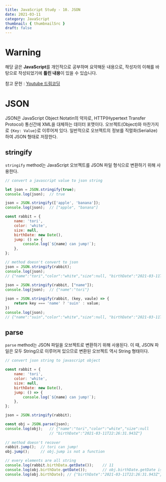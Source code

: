 ```yaml
---
title: JavaScript Study - 10. JSON
date: 2021-03-11
category: JavaScript
thumbnail: { thumbnailSrc }
draft: false
---
```


# Warning
해당 글은 **JavaScript**를 개인적으로 공부하며 요약해둔 내용으로,
작성자의 이해를 바탕으로 작성되었기에 **틀린 내용**이 있을 수 있습니다.    

참고 문헌 : [Youtube 드림코딩](https://www.youtube.com/watch?v=FN_D4Ihs3LE&list=PLv2d7VI9OotTVOL4QmPfvJWPJvkmv6h-2&index=10)

# JSON
JSON은 JavaScript Object Notatin의 약자로, HTTP(Hypertext Transfer Protocol) 통신간에 XML을 대체하는 데이터 포맷이다. 오브젝트(Object)와 마찬가지로 `{Key: Value}`로 이루어져 있다. 일반적으로 오브젝트의 정보를 직렬화(Serialize)하여 JSON 형태로 저장한다.

## stringify
`stringify` method는 JavaScript 오브젝트를 JSON 파일 형식으로 변환하기 위해 사용한다.
     
``` javascript
// convert a javascript value to json string

let json = JSON.stringify(true);
console.log(json);	// true

json = JSON.stringify(['apple', 'banana']);
console.log(json);	// ["apple", "banana"]

const rabbit = {
	name: 'tori',
	color: 'white',
	size: null,
	birthDate: new Date(),
	jump: () => {
		console.log(`${name} can jump!`);
	},
};

// method doesn't convert to json
json = JSON.stringify(rabbit);
console.log(json);	
// {"name":"tori","color":"white","size":null, "birthDate":"2021-03-11T22:26:31.943Z"}
					
json = JSON.stringify(rabbit, ["name"]);
console.log(json);	// {"name":"tori"}

json = JSON.stringify(rabbit, (key, vaule) => {
	return key === 'name' ? 'suin' : value;
})
console.log(json);	
// {"name":"suin","color":"white","size":null, "birthDate":"2021-03-11T22:26:31.943Z"}
```

## parse
`parse` method는 JSON 파일을 오브젝트로 변환하기 위해 사용된다. 이 때, JSON 파일은 모두 String으로 이루어져 있으므로 변환된 오브젝트 역시 String 형태이다.
    
``` javascript
// convert json string to javascript object

const rabbit = {
	name: 'tori',
	color: 'white',
	size: null,
	birthDate: new Date(),
	jump: () => {
		console.log(`${name} can jump!`);
	},
};

json = JSON.stringify(rabbit);

const obj = JSON.parse(json);
console.log(obj);	// {"name":"tori","color":"white","size":null
					// "birthDate":"2021-03-11T22:26:31.943Z"}
					
// method doesn't recover
rabbit.jump();	// tori can jump!
obj.jump();		// obj.jump is not a function

// every elements are all string
console.log(rabbit.birthData.getDate());	// 11
console.log(obj.birthDate.getDate());		// obj.birthDate.getDate is not a function
console.log(obj.birthDate);	// {"birthDate":"2021-03-11T22:26:31.943Z"}
```